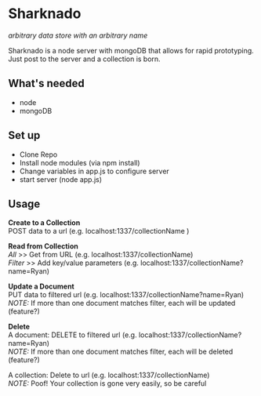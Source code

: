 # Sharknado
_arbitrary data store with an arbitrary name_

Sharknado is a node server with mongoDB that allows for rapid prototyping. Just post to the server and a collection is born.

## What's needed
- node
- mongoDB

## Set up
- Clone Repo
- Install node modules (via npm install)
- Change variables in app.js to configure server
- start server (node app.js)

## Usage
**Create to a Collection**<br>
POST data to a url (e.g. localhost:1337/collectionName )

**Read from Collection**<br>
_All_ >> Get from URL (e.g. localhost:1337/collectionName)<br>
_Filter_ >> Add key/value parameters (e.g. localhost:1337/collectionName?name=Ryan)

**Update a Document**<br>
PUT data to filtered url (e.g. localhost:1337/collectionName?name=Ryan)<br>
_NOTE:_ If more than one document matches filter, each will be updated (feature?)

**Delete**<br>
A document: DELETE to filtered url (e.g. localhost:1337/collectionName?name=Ryan)<br>
_NOTE:_ If more than one document matches filter, each will be deleted (feature?)

A collection: Delete to url (e.g. localhost:1337/collectionName)<br>
_NOTE:_ Poof! Your collection is gone very easily, so be careful
